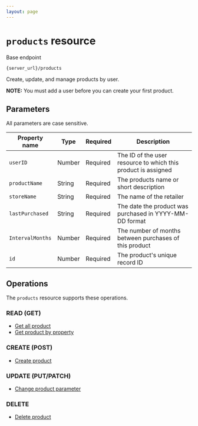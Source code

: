 ```yaml
---
layout: page
---
```

# `products` resource

Base endpoint

```shell
{server_url}/products
```

Create, update, and manage products by user.

**NOTE:** You must add a user before you can create your first product.

## Parameters

All parameters are case sensitive.

| Property name | Type | Required | Description |
| ------------- | ----------- | ----------- | ----------- |
| `userID` | Number | Required | The ID of the user resource to which this product is assigned |
| `productName` | String | Required | The products name or short description |
| `storeName` | String | Required | The name of the retailer|
| `lastPurchased` | String | Required | The date the product was purchased in YYYY-MM-DD format|
| `IntervalMonths` | Number | Required | The number of months between purchases of this product|
| `id` | Number | Required | The product's unique record ID|

## Operations

The `products` resource supports these operations.

### READ (GET)

* [Get all product](products_get_all.md)
* [Get product by property](./products_get_parameter.md)

### CREATE (POST)

* [Create product](products_post.md)

### UPDATE (PUT/PATCH)

* [Change product parameter](products_patch.md)

### DELETE

* [Delete product](products_delete.md)
